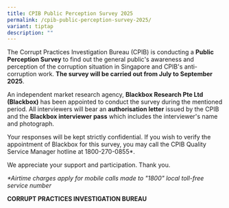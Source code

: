 ```yaml
---
title: CPIB Public Perception Survey 2025
permalink: /cpib-public-perception-survey-2025/
variant: tiptap
description: ""
---
```

<p>The Corrupt Practices Investigation Bureau (CPIB) is conducting a <strong>Public Perception Survey</strong> to
find out the general public's awareness and perception of the corruption
situation in Singapore and CPIB's anti-corruption work. <strong>The survey will be carried out from July to September 2025</strong>.</p>
<p>An independent market research agency, <strong>Blackbox Research Pte Ltd</strong>  <strong>(Blackbox)</strong> has
been appointed to conduct the survey during the mentioned period. All interviewers
will bear an <strong>authorisation letter</strong> issued by the CPIB and
the <strong>Blackbox interviewer pass</strong> which includes the interviewer's
name and photograph.</p>
<p>Your responses will be kept strictly confidential. If you wish to verify
the appointment of Blackbox for this survey, you may call the CPIB Quality
Service Manager hotline at 1800-270-0855*.</p>
<p>We appreciate your support and participation. Thank you.</p>
<p></p>
<p><em>*Airtime charges apply for mobile calls made to "1800" local toll-free service number</em>
</p>
<p><strong>CORRUPT PRACTICES INVESTIGATION BUREAU</strong>
</p>
<p></p>